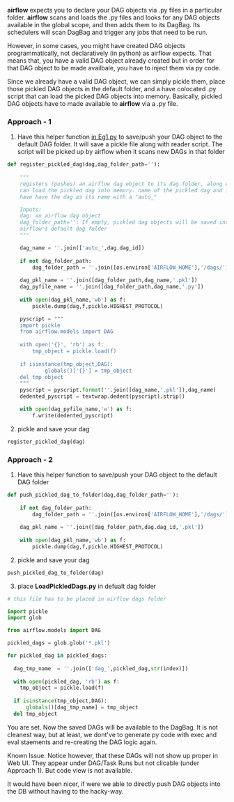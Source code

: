 __airflow__ expects you to declare your DAG objects via .py files in a particular folder. __airflow__ scans and loads the .py files and looks for any DAG objects available in the global scope, and then adds them to its DagBag. Its schedulers will scan DagBag and trigger any jobs that need to be run.

However, in some cases, you might have created DAG objects programmatically, not declaratively (in python) as airflow expects. That means that, you have a valid DAG object already created but in order for that DAG object to be made availbale, you have to inject them via py code.

Since we already have a valid DAG object, we can simply pickle them, place those pickled DAG objects in the default folder, and a have colocated .py script that can load the picked DAG objects into memory. Basically, pickled DAG objects have to made available to __airflow__ via a .py file.

### Approach - 1

1. Have this helper function [in Eg1.py](https://github.com/dhavala/airflow-exp/blob/master/Eg1.py) to save/push your DAG object to the default DAG folder. It will save a pickle file along with reader script. The script will be picked up by airflow when it scans new DAGs in that folder
```python
def register_pickled_dag(dag,dag_folder_path=''):
    
    """
    registers (pushes) an airflow dag object to its dag folder, along with python script that
    can load the pickled dag into memory. name of the pickled dag and its reader py script will
    have have the dag as its name with a "auto_"

    Inputs:
    dag: an airflow dag object
    dag_folder_path='': If empty, pickled dag objects will be saved into
    airflow's default dag folder
    """

    dag_name = ''.join(['auto_',dag.dag_id])
    
    if not dag_folder_path:
        dag_folder_path = ''.join([os.environ['AIRFLOW_HOME'],'/dags/'])
    
    dag_pkl_name = ''.join([dag_folder_path,dag_name,'.pkl'])
    dag_pyfile_name = ''.join([dag_folder_path,dag_name,'.py'])
    
    with open(dag_pkl_name,'wb') as f:
        pickle.dump(dag,f,pickle.HIGHEST_PROTOCOL)

    pyscript = """
    import pickle
    from airflow.models import DAG
    
    with open('{}', 'rb') as f:
        tmp_object = pickle.load(f)
        
    if isinstance(tmp_object,DAG):
            globals()['{}'] = tmp_object
    del tmp_object
    """
    pyscript = pyscript.format(''.join([dag_name,'.pkl']),dag_name)
    dedented_pyscript = textwrap.dedent(pyscript).strip()

    with open(dag_pyfile_name,'w') as f:
        f.write(dedented_pyscript)
```

2. pickle and save your dag
```python
register_pickled_dag(dag)
```


### Approach - 2


1. Have this helper function to save/push your DAG object to the default DAG folder
```python
def push_pickled_dag_to_folder(dag,dag_folder_path=''):
    
    if not dag_folder_path:
        dag_folder_path = ''.join([os.environ['AIRFLOW_HOME'],'/dags/'])
    
    dag_pkl_name = ''.join([dag_folder_path,dag.dag_id,'.pkl'])
    
    with open(dag_pkl_name,'wb') as f:
        pickle.dump(dag,f,pickle.HIGHEST_PROTOCOL)

```
2. pickle and save your dag
```python
push_pickled_dag_to_folder(dag)
```
3. place __LoadPickledDags.py__ in defualt dag folder
```python
# this file has to be placed in airflow dags folder

import pickle
import glob

from airflow.models import DAG

pickled_dags = glob.glob('*.pkl')

for pickled_dag in pickled_dags:
	
  dag_tmp_name  = ''.join(['dag_',pickled_dag,str(index)])
	
  with open(pickled_dag, 'rb') as f:
    tmp_object = pickle.load(f)
		
  if isinstance(tmp_object,DAG):
      globals()[dag_tmp_name] = tmp_object
  del tmp_object
```

You are set. Now the saved DAGs will be available to the DagBag. It is not cleanest way, but at least, we dont've to generate py code with exec and eval staements and re-creating the DAG logic again. 

Known Issue:
Notice however, that these DAGs will not show up proper in Web UI. They appear under DAG/Task Runs but not clicable (under Approach 1). But code view is not available. 

It would have been nicer, if were we able to directly push DAG objects into the DB without having to the hacky-way.